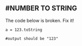 #NUMBER TO STRING
---

The code below is broken. Fix it!

```
a = 123.toString

#output should be "123"
```